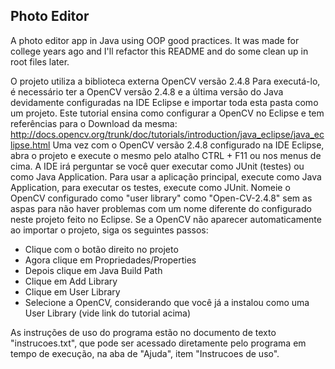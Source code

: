 ## Photo Editor
A photo editor app in Java using OOP good practices. It was made for college years ago and I'll refactor this README and do some clean up in root files later.

O projeto utiliza a biblioteca externa OpenCV versão 2.4.8
Para executá-lo, é necessário ter a OpenCV versão 2.4.8 e a última versão do Java devidamente configuradas na IDE Eclipse e importar toda esta pasta como um projeto.
Este tutorial ensina como configurar a OpenCV no Eclipse e tem referências para o Download da mesma: http://docs.opencv.org/trunk/doc/tutorials/introduction/java_eclipse/java_eclipse.html
Uma vez com o OpenCV versão 2.4.8 configurado na IDE Eclipse, abra o projeto e execute o mesmo pelo atalho CTRL + F11 ou nos menus de cima.
A IDE irá perguntar se você quer executar como JUnit (testes) ou como Java Application. Para usar a aplicação principal, execute como Java Application, para executar os testes, execute como JUnit.
Nomeie o OpenCV configurado como "user library" como "Open-CV-2.4.8" sem as aspas para não haver problemas com um nome diferente do configurado neste projeto feito no Eclipse.
Se a OpenCV não aparecer automaticamente ao importar o projeto, siga os seguintes passos:
- Clique com o botão direito no projeto
- Agora clique em Propriedades/Properties
- Depois clique em Java Build Path
- Clique em Add Library
- Clique em User Library
- Selecione a OpenCV, considerando que você já a instalou como uma User Library (vide link do tutorial acima)

As instruções de uso do programa estão no documento de texto "instrucoes.txt", que pode ser acessado diretamente pelo
programa em tempo de execução, na aba de "Ajuda", item "Instrucoes de uso".
